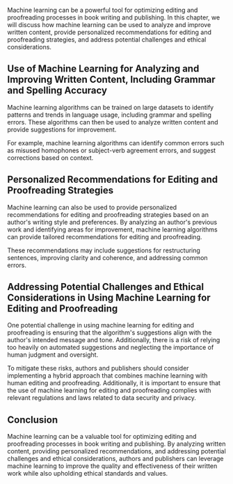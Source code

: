 

Machine learning can be a powerful tool for optimizing editing and proofreading processes in book writing and publishing. In this chapter, we will discuss how machine learning can be used to analyze and improve written content, provide personalized recommendations for editing and proofreading strategies, and address potential challenges and ethical considerations.

Use of Machine Learning for Analyzing and Improving Written Content, Including Grammar and Spelling Accuracy
------------------------------------------------------------------------------------------------------------

Machine learning algorithms can be trained on large datasets to identify patterns and trends in language usage, including grammar and spelling errors. These algorithms can then be used to analyze written content and provide suggestions for improvement.

For example, machine learning algorithms can identify common errors such as misused homophones or subject-verb agreement errors, and suggest corrections based on context.

Personalized Recommendations for Editing and Proofreading Strategies
--------------------------------------------------------------------

Machine learning can also be used to provide personalized recommendations for editing and proofreading strategies based on an author's writing style and preferences. By analyzing an author's previous work and identifying areas for improvement, machine learning algorithms can provide tailored recommendations for editing and proofreading.

These recommendations may include suggestions for restructuring sentences, improving clarity and coherence, and addressing common errors.

Addressing Potential Challenges and Ethical Considerations in Using Machine Learning for Editing and Proofreading
-----------------------------------------------------------------------------------------------------------------

One potential challenge in using machine learning for editing and proofreading is ensuring that the algorithm's suggestions align with the author's intended message and tone. Additionally, there is a risk of relying too heavily on automated suggestions and neglecting the importance of human judgment and oversight.

To mitigate these risks, authors and publishers should consider implementing a hybrid approach that combines machine learning with human editing and proofreading. Additionally, it is important to ensure that the use of machine learning for editing and proofreading complies with relevant regulations and laws related to data security and privacy.

Conclusion
----------

Machine learning can be a valuable tool for optimizing editing and proofreading processes in book writing and publishing. By analyzing written content, providing personalized recommendations, and addressing potential challenges and ethical considerations, authors and publishers can leverage machine learning to improve the quality and effectiveness of their written work while also upholding ethical standards and values.
